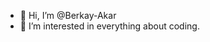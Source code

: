- 👋 Hi, I’m @Berkay-Akar
- 👀 I’m interested in everything about coding.

<!---
Berkay-Akar/Berkay-Akar is a ✨ special ✨ repository because its `README.md` (this file) appears on your GitHub profile.
You can click the Preview link to take a look at your changes.
--->

